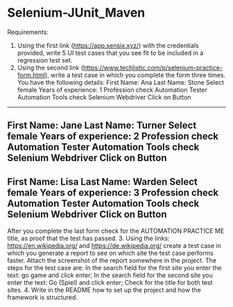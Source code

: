 # Selenium-JUnit_Maven
Requirements:
1. Using the first link (https://app.sensix.xyz/) with the credentials provided, write 5 UI test
cases that you see fit to be included in a regression test set.
2. Using the second link (https://www.techlistic.com/p/selenium-practice-form.html), write a
test case in which you complete the form three times. You have the following details:
First Name: Ana
Last Name: Stone
Select female
Years of experience: 1
Profession check Automation Tester
Automation Tools check Selenium Webdriver
Click on Button
---
First Name: Jane
Last Name: Turner
Select female
Years of experience: 2
Profession check Automation Tester
Automation Tools check Selenium Webdriver
Click on Button
---
First Name: Lisa
Last Name: Warden
Select female
Years of experience: 3
Profession check Automation Tester
Automation Tools check Selenium Webdriver
Click on Button
---

After you complete the last form check for the AUTOMATION PRACTICE ME title, as
proof that the test has passed.
3. Using the links: https://en.wikipedia.org/ and https://de.wikipedia.org/ create a test case
in which you generate a report to see on which site the test case performs faster. Attach
the screenshot of the report somewhere in the project. The steps for the test case are:
In the search field for the first site you enter the text: go game and click enter;
In the search field for the second site you enter the text: Go (Spiel) and click enter;
Check for the title for both test sites.
4. Write in the README how to set up the project and how the framework is structured.
